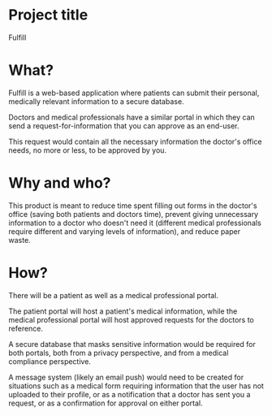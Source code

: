 # Project title

Fulfill



# What?
Fulfill is a web-based application where patients can submit their personal, medically relevant information to a secure database.

Doctors and medical professionals have a similar portal in which they can send a request-for-information that you can approve as an end-user.

This request would contain all the necessary information the doctor's office needs, no more or less, to be approved by you.



# Why and who?
This product is meant to reduce time spent filling out forms in the doctor's office (saving both patients and doctors time), 
prevent giving unnecessary information to a doctor who doesn't need it (different medical professionals require different and varying levels of information), and reduce paper waste.



# How?
There will be a patient as well as a medical professional portal.

The patient portal will host a patient's medical information,
while the medical professional portal will host approved requests for the doctors to reference.

A secure database that masks sensitive information would be required for both portals,
both from a privacy perspective, and from a medical compliance perspective.

A message system (likely an email push) would need to be created for situations such as a medical form requiring information that the user has not uploaded to their profile, or as a notification that a doctor has sent you a request, or as a confirmation for approval on either portal.